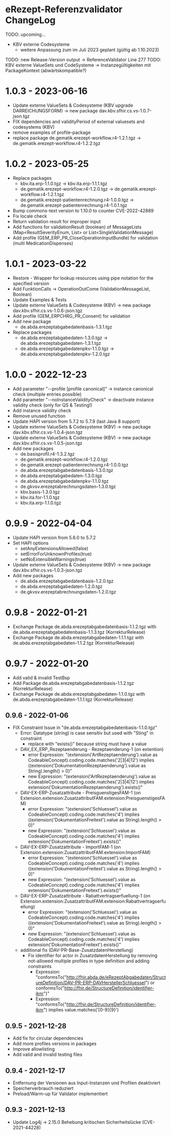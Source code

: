 # eRezept-Referenzvalidator ChangeLog

TODO: upcoming...
  - KBV externe Codesysteme
    - weitere Anpassung zum im Juli 2023 geplant (gültig ab 1.10.2023)
    
TODO: new Release-Version output -> ReferenceValidator Line 277
TODO: KBV externe ValueSets und CodeSysteme -> Instanzegültigkeiten mit PackageKontext (abwärtskompatible?)

# 1.0.3 - 2023-06-16
- Update externe ValueSets & Codesysteme (KBV upgrade DARREICHUNGSFORM) -> new package dav.kbv.sfhir.cs.vs-1.0.7-json.tgz
- FIX dependencies and validityPeriod of external valuesets and codesystems (KBV)
- remove examples of profile-package
- replace package de.gematik.erezept-workflow.r4-1.2.1.tgz -> de.gematik.erezept-workflow.r4-1.2.2.tgz

# 1.0.2 - 2023-05-25
- Replace packages
  - kbv.ita.erp-1.1.0.tgz -> kbv.ita.erp-1.1.1.tgz
  - de.gematik.erezept-workflow.r4-1.2.0.tgz -> de.gematik.erezept-workflow.r4-1.2.1.tgz
  - de.gematik.erezept-patientenrechnung.r4-1.0.0.tgz -> de.gematik.erezept-patientenrechnung.r4-1.0.1.tgz
- Bump commons-text version to 1.10.0 to counter CVE-2022-42889
- Fix locale check
- Return validation result for improper input 
- Add functions for validationResult (boolean) of MessageLists (Map<ResultSeverityEnum, List<SingleValidationMessage>> or List<SingleValidationMessage)
- Add profile (GEM_ERP_PR_CloseOperationInputBundle) for validation (multi MedicationDispenses)

# 1.0.1 - 2023-03-22
- Restore - Wrapper for lookup resources using pipe notation for the specified version
- Add FunktionCalls -> OperationOutCome (ValidationMessageList, Boolean) 
- Update Examples & Tests
- Update externe ValueSets & Codesysteme (KBV) -> new package dav.kbv.sfhir.cs.vs-1.0.6-json.tgz
- Add profile (GEM_ERPCHRG_PR_Consent) for validation
- Add new package
  - de.abda.erezeptabgabedatenbasis-1.3.1.tgz
- Replace packages
  - de.abda.erezeptabgabedaten-1.3.0.tgz -> de.abda.erezeptabgabedaten-1.3.1.tgz
  - de.abda.erezeptabgabedatenpkv-1.1.0.tgz -> de.abda.erezeptabgabedatenpkv-1.2.0.tgz

# 1.0.0 - 2022-12-23
- Add parameter "--profile [profile canonical]" -> instance canonical check (multiple entries possible)
- Add parameter "--noInstanceValidityCheck" -> deactivate instance validity check (only for QS & Testing!)
- Add instance validity check
- Remove unused function
- Update HAPI version from 5.7.2 to 5.7.9 (last Java 8 support)
- Update externe ValueSets & Codesysteme (KBV) -> new package dav.kbv.sfhir.cs.vs-1.0.4-json.tgz
- Update externe ValueSets & Codesysteme (KBV) -> new package dav.kbv.sfhir.cs.vs-1.0.5-json.tgz
- Add new packages
  - de.basisprofil.r4-1.3.2.tgz
  - de.gematik.erezept-workflow.r4-1.2.0.tgz
  - de.gematik.erezept-patientenrechnung.r4-1.0.0.tgz
  - de.abda.erezeptabgabedatenbasis-1.3.0.tgz
  - de.abda.erezeptabgabedaten-1.3.0.tgz
  - de.abda.erezeptabgabedatenpkv-1.1.0.tgz
  - de.gkvsv.erezeptabrechnungsdaten-1.3.0.tgz
  - kbv.basis-1.3.0.tgz
  - kbv.ita.for-1.1.0.tgz
  - kbv.ita.erp-1.1.0.tgz

# 0.9.9 - 2022-04-04
- Update HAPI version from 5.6.0 to 5.7.2
- Set HAPI options
  - setAnyExtensionsAllowed(false)
  - setErrorForUnknownProfiles(true)
  - setNoExtensibleWarnings(true)
- Update externe ValueSets & Codesysteme (KBV) -> new package dav.kbv.sfhir.cs.vs-1.0.3-json.tgz
- Add new packages 
  - de.abda.erezeptabgabedatenbasis-1.2.0.tgz
  - de.abda.erezeptabgabedaten-1.2.0.tgz
  - de.gkvsv.erezeptabrechnungsdaten-1.2.0.tgz


# 0.9.8 - 2022-01-21
- Exchange Package de.abda.erezeptabgabedatenbasis-1.1.2.tgz with de.abda.erezeptabgabedatenbasis-1.1.3.tgz (KorrekturRelease) 
- Exchange Package de.abda.erezeptabgabedaten-1.1.1.tgz with de.abda.erezeptabgabedaten-1.1.2.tgz (KorrekturRelease)

# 0.9.7 - 2022-01-20
- Add valid & invalid TestBsp
- Add Package de.abda.erezeptabgabedatenbasis-1.1.2.tgz (KorrekturRelease)
- Exchange Package de.abda.erezeptabgabedaten-1.1.0.tgz with de.abda.erezeptabgabedaten-1.1.1.tgz (KorrekturRelease)

## 0.9.6 - 2022-01-06
- FIX Constraint Issue in "de.abda.erezeptabgabedatenbasis-1.1.0.tgz"
  - Error: Datatype (string) is case sensitiv but used with "Sting" in constraint
    - replace with "exists()" because string must have a value
  - DAV_EX_ERP_Rezeptaenderung - Rezeptaenderung-1 (on extention)
    - error Expression: "(extension('ArtRezeptaenderung').value as CodeableConcept).coding.code.matches('2|3|4|12') implies ((extension('DokumentationRezeptaenderung').value as String).length() > 0)"
    - new Expression: "(extension('ArtRezeptaenderung').value as CodeableConcept).coding.code.matches('2|3|4|12') implies extension('DokumentationRezeptaenderung').exists()"
  - DAV-EX-ERP-Zusatzattribute - PreisguenstigesFAM-1 (on Extension.extension:ZusatzattributFAM.extension:PreisguenstigesFAM)
    - error Expression: "(extension('Schluessel').value as CodeableConcept).coding.code.matches('4') implies ((extension('DokumentationFreitext').value as String).length() > 0)"
    - new Expression: "(extension('Schluessel').value as CodeableConcept).coding.code.matches('4') implies extension('DokumentationFreitext').exists()"
  - DAV-EX-ERP-Zusatzattribute - ImportFAM-1 (on Extension.extension:ZusatzattributFAM.extension:ImportFAM)
    - error Expression: "(extension('Schluessel').value as CodeableConcept).coding.code.matches('4') implies ((extension('DokumentationFreitext').value as String).length() > 0)"
    - new Expression: "(extension('Schluessel').value as CodeableConcept).coding.code.matches('4') implies extension('DokumentationFreitext').exists()"
  - DAV-EX-ERP-Zusatzattribute - Rabattvertragserfuellung-1 (on Extension.extension:ZusatzattributFAM.extension:Rabattvertragserfuellung)
    - error Expression: "(extension('Schluessel').value as CodeableConcept).coding.code.matches('4') implies ((extension('DokumentationFreitext').value as String).length() > 0)"
    - new Expression: "(extension('Schluessel').value as CodeableConcept).coding.code.matches('4') implies extension('DokumentationFreitext').exists()"
  + additional fix (DAV-PR-Base-ZusatzdatenHerstellung)
    - Fix identifier for actor in ZusatzdatenHerstellung by removing not-allowed multiple profiles in type definition and adding constraints
      - Expression: "conformsTo("http://fhir.abda.de/eRezeptAbgabedaten/StructureDefinition/DAV-PR-ERP-DAVHerstellerSchluessel") or conformsTo("http://fhir.de/StructureDefinition/identifier-iknr")"
      - Expression: "conformsTo("http://fhir.de/StructureDefinition/identifier-iknr") implies value.matches('[0-9]{9}')

## 0.9.5 - 2021-12-28
- Add fix for circular dependencies
- Add more profiles versions in packages
- Improve allowlisting
- Add valid and invalid testing files

## 0.9.4 - 2021-12-17
- Entfernung der Versionen aus Input-Instanzen und Profilen deaktiviert
- Speicherverbrauch reduziert
- Preload/Warm-up für Validator implementiert

## 0.9.3 - 2021-12-13
- Update Log4j -> 2.15.0 Behebung kritischen Sicherheitslücke (CVE-2021-44228)
